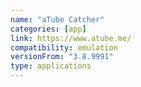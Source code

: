 ```yaml
---
name: "aTube Catcher"
categories: [app]
link: https://www.atube.me/
compatibility: emulation
versionFrom: "3.8.9991"
type: applications
---
```


